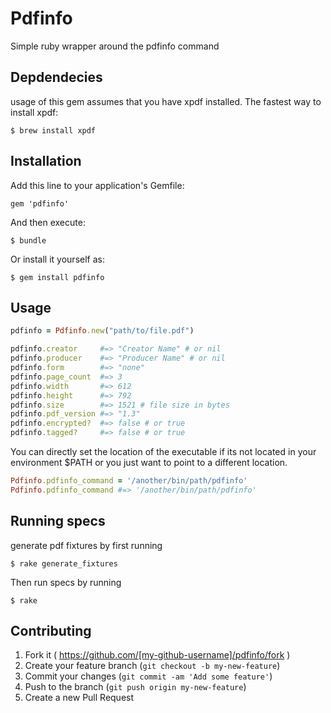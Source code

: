# Pdfinfo

Simple ruby wrapper around the pdfinfo command

## Depdendecies

usage of this gem assumes that you have xpdf installed.  The fastest way to install xpdf:

    $ brew install xpdf
    
## Installation

Add this line to your application's Gemfile:

    gem 'pdfinfo'

And then execute:

    $ bundle

Or install it yourself as:

    $ gem install pdfinfo

## Usage


```ruby
pdfinfo = Pdfinfo.new("path/to/file.pdf")

pdfinfo.creator     #=> "Creator Name" # or nil
pdfinfo.producer    #=> "Producer Name" # or nil
pdfinfo.form        #=> "none"
pdfinfo.page_count  #=> 3
pdfinfo.width       #=> 612
pdfinfo.height      #=> 792
pdfinfo.size        #=> 1521 # file size in bytes
pdfinfo.pdf_version #=> "1.3"
pdfinfo.encrypted?  #=> false # or true
pdfinfo.tagged?     #=> false # or true
```

You can directly set the location of the executable if its not located in your environment $PATH or you just want to point to a different location.

```ruby
Pdfinfo.pdfinfo_command = '/another/bin/path/pdfinfo'
Pdfinfo.pdfinfo_command #=> '/another/bin/path/pdfinfo'
```

## Running specs

generate pdf fixtures by first running 

    $ rake generate_fixtures
    
Then run specs by running

    $ rake

## Contributing

1. Fork it ( https://github.com/[my-github-username]/pdfinfo/fork )
2. Create your feature branch (`git checkout -b my-new-feature`)
3. Commit your changes (`git commit -am 'Add some feature'`)
4. Push to the branch (`git push origin my-new-feature`)
5. Create a new Pull Request
